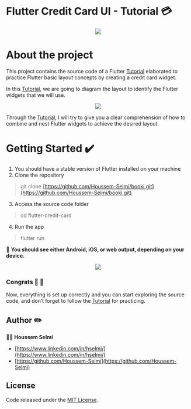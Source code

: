 
  
# Flutter Credit Card UI - Tutorial 💳

<p align="center">
  <img src="https://firebasestorage.googleapis.com/v0/b/booki-26bbf.appspot.com/o/banner_final.png?alt=media&token=b98db805-6c2b-4e87-841d-c07f98033d6b">
</p>


# About the project 
This project contains the source code of a Flutter [Tutorial](https://medium.com/@selmi.hussem/practice-flutter-layout-concepts-by-creating-a-credit-card-widget-tutorial-1fbc8a9e36e) elaborated to practice Flutter basic layout concepts by creating a credit card widget.

In this [Tutorial](https://medium.com/@selmi.hussem/practice-flutter-layout-concepts-by-creating-a-credit-card-widget-tutorial-1fbc8a9e36e), we are going to diagram the layout to identify the Flutter widgets that we will use.

<p align="center">
  <img src="https://firebasestorage.googleapis.com/v0/b/booki-26bbf.appspot.com/o/card_diagram_final.png?alt=media&token=14d50b03-253d-4eba-9b52-c0dbafd30f35">
</p>

Through the [Tutorial](https://medium.com/@selmi.hussem/practice-flutter-layout-concepts-by-creating-a-credit-card-widget-tutorial-1fbc8a9e36e), I will try to give you a clear comprehension of how to combine and nest Flutter widgets to achieve the desired layout.







# Getting Started ✔️

1. You should have a stable version of Flutter installed on your machine
2. Clone the repository 
	

>   git clone  [https://github.com/Houssem-Selmi/booki.git](https://github.com/Houssem-Selmi/booki.git)

3. Access the source code folder 
>  cd flutter-credit-card

4. Run the app
> flutter run

📱 **You should see either Android, iOS, or web output, depending on your device.** 

<p align="center">
  <img src="https://firebasestorage.googleapis.com/v0/b/booki-26bbf.appspot.com/o/overview_final.png?alt=media&token=6a62b88d-2feb-47ea-acdd-4d846377c348">
</p>

 
 ### Congrats 👏 🎉 
Now, everything is set up correctly and you can start exploring the source code, and don’t forget to follow the [Tutorial](https://medium.com/@selmi.hussem/practice-flutter-layout-concepts-by-creating-a-credit-card-widget-tutorial-1fbc8a9e36e) for practicing. 


## Author  :pencil2:

👨‍💻 **Houssem Selmi** 
* [https://www.linkedin.com/in/hselmi/](https://www.linkedin.com/in/hselmi/)
* [https://github.com/Houssem-Selmi](https://github.com/Houssem-Selmi)




## License

Code released under the  [ MIT License](https://github.com/Houssem-Selmi/booki/blob/master/LICENSE.txt).
